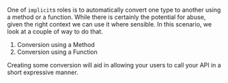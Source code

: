 One of `implicit`s roles is to automatically convert one type to another using a method or a function.  While there is certainly the potential for abuse, given the right context we can use it where sensible. In this scenario, we look at a couple of way to do that.

1. Conversion using a Method
2. Conversion using a Function

Creating some conversion will aid in allowing your users to call your API in a short expressive manner.